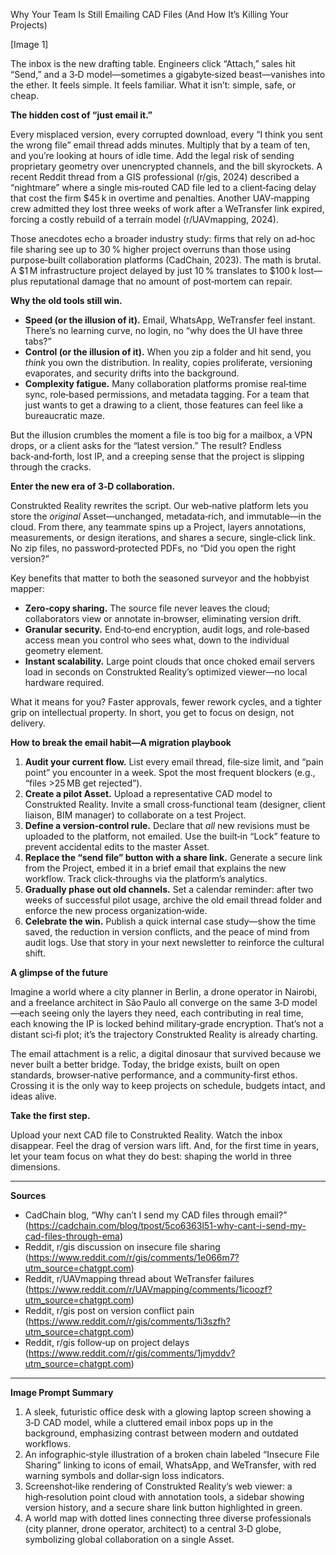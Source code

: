 Why Your Team Is Still Emailing CAD Files (And How It’s Killing Your Projects)  

[Image 1]  

The inbox is the new drafting table.  Engineers click “Attach,” sales hit “Send,” and a 3‑D model—sometimes a gigabyte‑sized beast—vanishes into the ether.  It feels simple.  It feels familiar.  What it isn’t: simple, safe, or cheap.  

**The hidden cost of “just email it.”**  

Every misplaced version, every corrupted download, every “I think you sent the wrong file” email thread adds minutes.  Multiply that by a team of ten, and you’re looking at hours of idle time.  Add the legal risk of sending proprietary geometry over unencrypted channels, and the bill skyrockets.  A recent Reddit thread from a GIS professional (r/gis, 2024) described a “nightmare” where a single mis‑routed CAD file led to a client‑facing delay that cost the firm $45 k in overtime and penalties.  Another UAV‑mapping crew admitted they lost three weeks of work after a WeTransfer link expired, forcing a costly rebuild of a terrain model (r/UAVmapping, 2024).  

Those anecdotes echo a broader industry study: firms that rely on ad‑hoc file sharing see up to 30 % higher project overruns than those using purpose‑built collaboration platforms (CadChain, 2023).  The math is brutal.  A $1 M infrastructure project delayed by just 10 % translates to $100 k lost—plus reputational damage that no amount of post‑mortem can repair.  

**Why the old tools still win.**  

* **Speed (or the illusion of it).**  Email, WhatsApp, WeTransfer feel instant.  There’s no learning curve, no login, no “why does the UI have three tabs?”  
* **Control (or the illusion of it).**  When you zip a folder and hit send, you *think* you own the distribution.  In reality, copies proliferate, versioning evaporates, and security drifts into the background.  
* **Complexity fatigue.**  Many collaboration platforms promise real‑time sync, role‑based permissions, and metadata tagging.  For a team that just wants to get a drawing to a client, those features can feel like a bureaucratic maze.  

But the illusion crumbles the moment a file is too big for a mailbox, a VPN drops, or a client asks for the “latest version.”  The result?  Endless back‑and‑forth, lost IP, and a creeping sense that the project is slipping through the cracks.  

**Enter the new era of 3‑D collaboration.**  

Construkted Reality rewrites the script.  Our web‑native platform lets you store the *original* Asset—unchanged, metadata‑rich, and immutable—in the cloud.  From there, any teammate spins up a Project, layers annotations, measurements, or design iterations, and shares a secure, single‑click link.  No zip files, no password‑protected PDFs, no “Did you open the right version?”  

Key benefits that matter to both the seasoned surveyor and the hobbyist mapper:  

* **Zero‑copy sharing.**  The source file never leaves the cloud; collaborators view or annotate in‑browser, eliminating version drift.  
* **Granular security.**  End‑to‑end encryption, audit logs, and role‑based access mean you control who sees what, down to the individual geometry element.  
* **Instant scalability.**  Large point clouds that once choked email servers load in seconds on Construkted Reality’s optimized viewer—no local hardware required.  

What it means for you?  Faster approvals, fewer rework cycles, and a tighter grip on intellectual property.  In short, you get to focus on design, not delivery.  

**How to break the email habit—A migration playbook**  

1. **Audit your current flow.**  List every email thread, file‑size limit, and “pain point” you encounter in a week.  Spot the most frequent blockers (e.g., “files >25 MB get rejected”).  
2. **Create a pilot Asset.**  Upload a representative CAD model to Construkted Reality.  Invite a small cross‑functional team (designer, client liaison, BIM manager) to collaborate on a test Project.  
3. **Define a version‑control rule.**  Declare that *all* new revisions must be uploaded to the platform, not emailed.  Use the built‑in “Lock” feature to prevent accidental edits to the master Asset.  
4. **Replace the “send file” button with a share link.**  Generate a secure link from the Project, embed it in a brief email that explains the new workflow.  Track click‑throughs via the platform’s analytics.  
5. **Gradually phase out old channels.**  Set a calendar reminder: after two weeks of successful pilot usage, archive the old email thread folder and enforce the new process organization‑wide.  
6. **Celebrate the win.**  Publish a quick internal case study—show the time saved, the reduction in version conflicts, and the peace of mind from audit logs.  Use that story in your next newsletter to reinforce the cultural shift.  

**A glimpse of the future**  

Imagine a world where a city planner in Berlin, a drone operator in Nairobi, and a freelance architect in São Paulo all converge on the same 3‑D model—each seeing only the layers they need, each contributing in real time, each knowing the IP is locked behind military‑grade encryption.  That’s not a distant sci‑fi plot; it’s the trajectory Construkted Reality is already charting.  

The email attachment is a relic, a digital dinosaur that survived because we never built a better bridge.  Today, the bridge exists, built on open standards, browser‑native performance, and a community‑first ethos.  Crossing it is the only way to keep projects on schedule, budgets intact, and ideas alive.  

**Take the first step.**  

Upload your next CAD file to Construkted Reality.  Watch the inbox disappear.  Feel the drag of version wars lift.  And, for the first time in years, let your team focus on what they do best: shaping the world in three dimensions.  

---  

**Sources**  

- CadChain blog, “Why can’t I send my CAD files through email?” (https://cadchain.com/blog/tpost/5co6363l51-why-cant-i-send-my-cad-files-through-ema)  
- Reddit, r/gis discussion on insecure file sharing (https://www.reddit.com/r/gis/comments/1e066m7?utm_source=chatgpt.com)  
- Reddit, r/UAVmapping thread about WeTransfer failures (https://www.reddit.com/r/UAVmapping/comments/1icoozf?utm_source=chatgpt.com)  
- Reddit, r/gis post on version conflict pain (https://www.reddit.com/r/gis/comments/1i3szfh?utm_source=chatgpt.com)  
- Reddit, r/gis follow‑up on project delays (https://www.reddit.com/r/gis/comments/1jmyddv?utm_source=chatgpt.com)  

---  

**Image Prompt Summary**  

1. A sleek, futuristic office desk with a glowing laptop screen showing a 3‑D CAD model, while a cluttered email inbox pops up in the background, emphasizing contrast between modern and outdated workflows.  
2. An infographic‑style illustration of a broken chain labeled “Insecure File Sharing” linking to icons of email, WhatsApp, and WeTransfer, with red warning symbols and dollar‑sign loss indicators.  
3. Screenshot‑like rendering of Construkted Reality’s web viewer: a high‑resolution point cloud with annotation tools, a sidebar showing version history, and a secure share link button highlighted in green.  
4. A world map with dotted lines connecting three diverse professionals (city planner, drone operator, architect) to a central 3‑D globe, symbolizing global collaboration on a single Asset.  
